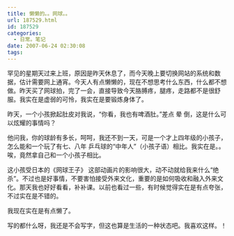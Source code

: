 ```yaml
---
title: 懒懒的。。网球。。
url: 187529.html
id: 187529
categories:
  - 日常。笔记
date: 2007-06-24 02:30:08
tags:
---
```


罕见的星期天过来上班，原因是昨天休息了，而今天晚上要切换网站的系统和数据，估计需要网上通宵。今天人有点懒懒的，现在不想思考什么东西，什么都不想做。昨天买了网球拍，完了一会，直接导致今天胳膊疼，腿疼，走路都不是很舒服。我实在是虚弱的可怜，我实在是要锻炼身体了。

昨天，一个小孩掀起肚皮对我说，“你看，我也有啤酒肚。”差点 晕 倒，这是什么可以炫耀的事情吗？

他问我，你的球龄有多长，呵呵，我还不到一天，可是一个才上四年级的小孩子，怎么能和一个玩了有七、八年 乒乓球的“中年人”（小孩子语）相比。我实在是。。唉，竟然拿自己和一个小孩子相比。

这小孩受日本的《网球王子》 这部动画片的影响很大，动不动就给我来什么“绝杀”。不过也是好事情，不要害怕接受外来文化，重要的是如何吸收和融入外来文化。那天我也好好看看，补补课。以前也看过一些，有时候觉得实在是有点夸张，不过实在是不错的。

我现在实在是有点懒了。

写的都什么呀，我还是不会写字，但这也算是生活的一种状态吧。我喜欢这样。！